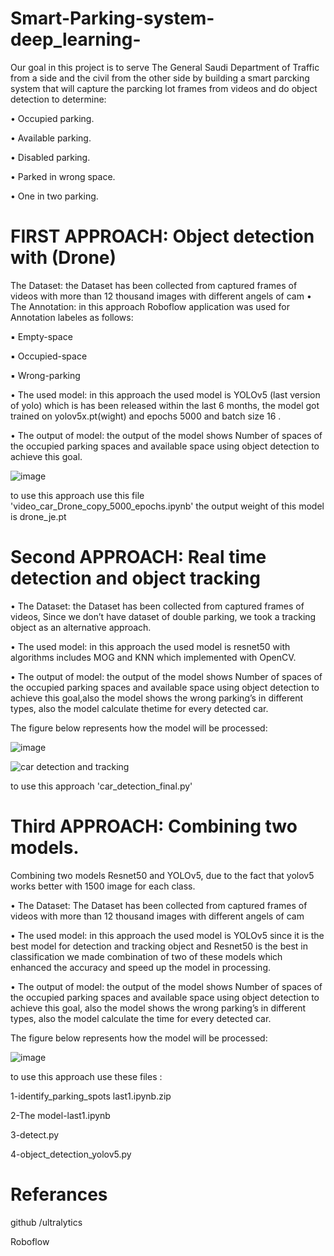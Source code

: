 # Smart-Parking-system-deep_learning-

Our goal in this project is to serve The General Saudi Department of Traffic from a side and the
civil from the other side by building a smart parcking system that will capture the parcking lot frames from videos and do object detection to determine:

• Occupied parking.

• Available parking.

• Disabled parking.

• Parked in wrong space.

• One in two parking.

# FIRST APPROACH: Object detection with (Drone)

The Dataset: the Dataset has been collected from captured frames of videos with more  than 12 thousand images with different angels of cam
• The Annotation: in this approach Roboflow application was used for Annotation labeles as follows:

  ▪ Empty-space
  
  ▪ Occupied-space
  
  ▪ Wrong-parking
  
• The used model: in this approach the used model is YOLOv5 (last version of yolo) which is has been released within the last 6 months, the model got trained on
yolov5x.pt(wight) and epochs 5000 and batch size 16 .

• The output of model: the output of the model shows Number of spaces of the occupied parking spaces and available space using object detection to achieve this goal.

![image](https://user-images.githubusercontent.com/78117752/150651710-b116af34-5749-43ed-9984-d5dc1a20e656.png)

to use this approach use this file 'video_car_Drone_copy_5000_epochs.ipynb'
the output weight of this model is drone_je.pt 

# Second APPROACH: Real time detection and object tracking

• The Dataset: the Dataset has been collected from captured frames of videos, Since we don’t have dataset of double parking, we took a tracking object as an alternative approach.

• The used model: in this approach the used model is resnet50 with algorithms includes MOG and KNN which implemented with OpenCV.

• The output of model: the output of the model shows Number of spaces of the occupied parking spaces and available space using object detection to achieve this goal,also the model shows the wrong parking’s in different types, also the model calculate thetime for every detected car.

The figure below represents how the model will be processed:

![image](https://user-images.githubusercontent.com/78117752/150651917-ef81a6c5-dd58-467c-a383-61174f3a3f15.png)



![car detection and tracking](https://user-images.githubusercontent.com/78117752/150652315-af159824-365d-41af-b23f-5216053e5c6f.png)


to use this approach 'car_detection_final.py'

# Third APPROACH: Combining two models. 

Combining two models Resnet50 and YOLOv5, due to the fact that yolov5 works better with 1500 image for each class.

• The Dataset: The Dataset has been collected from captured frames of videos with more than 12 thousand images with different angels of cam

• The used model: in this approach the used model is YOLOv5 since it is the best model for detection and tracking object and Resnet50 is the best in classification we made combination of two of these models which enhanced the accuracy and speed up the model in processing.

• The output of model: the output of the model shows Number of spaces of the occupied parking spaces and available space using object detection to achieve this goal, also the model shows the wrong parking’s in different types, also the model calculate the time for every detected car. 

The figure below represents how the model will be processed:

![image](https://user-images.githubusercontent.com/78117752/150652529-077563b0-a562-4bff-9074-7565486834b3.png)

to use this approach use these files :

1-identify_parking_spots last1.ipynb.zip

2-The model-last1.ipynb

3-detect.py

4-object_detection_yolov5.py

# Referances

github /ultralytics

Roboflow




